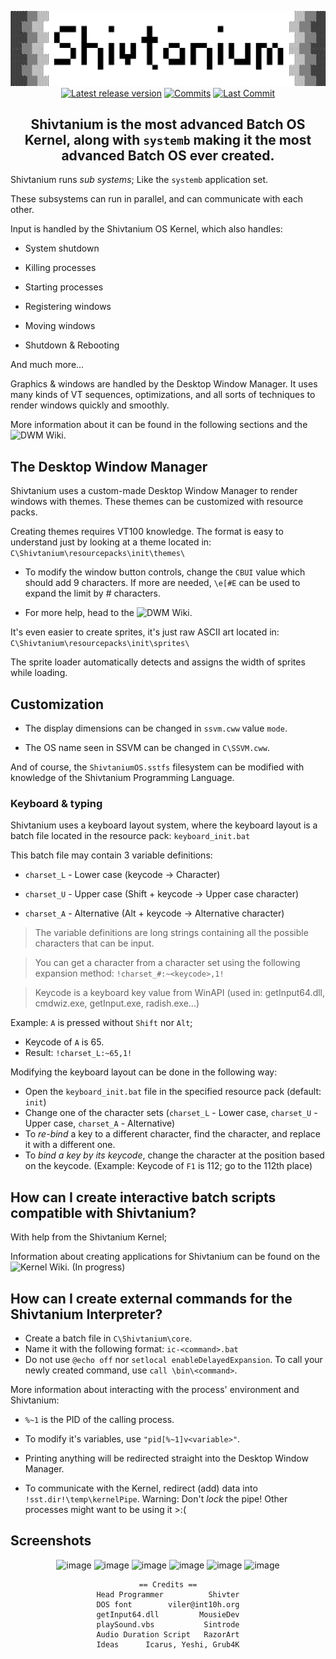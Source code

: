 <div align="center">

![Shivtanium Logo](https://raw.githubusercontent.com/Shivter14/Shivtanium/main/Shivtanium.png)
[![Latest release version](https://img.shields.io/github/v/release/Shivter14/Shivtanium?color=brightgreen&label=Latest%20version&style=for-the-badge)](https://github.com/Shivter14/Shivtanium/releases "Releases")
[![Commits](https://img.shields.io/github/commit-activity/m/Shivter14/Shivtanium?label=commits&style=for-the-badge)](https://github.com/Shivter14/Shivtanium/commits "Commit History")
[![Last Commit](https://img.shields.io/github/last-commit/Shivter14/Shivtanium/main?label=Latest%20commit&style=for-the-badge&display_timestamp=committer)](https://github.com/Shivter14/Shivtanium/pulse/monthly "Last activity")

## Shivtanium is the most advanced Batch OS Kernel, along with `systemb` making it the most advanced Batch OS ever created.

</div>

Shivtanium runs *sub systems*; Like the `systemb` application set.

These subsystems can run in parallel, and can communicate with each other.

Input is handled by the Shivtanium OS Kernel, which also handles:

- System shutdown

- Killing processes

- Starting processes

- Registering windows

- Moving windows

- Shutdown & Rebooting

And much more...

Graphics & windows are handled by the Desktop Window Manager. It uses many kinds of VT sequences, optimizations, and all sorts of techniques to render windows quickly and smoothly.

More information about it can be found in the following sections and the ![DWM Wiki](https://github.com/Shivter14/Shivtanium/wiki/Desktop-Window-Manager).

## The Desktop Window Manager

Shivtanium uses a custom-made Desktop Window Manager to render windows with themes.
These themes can be customized with resource packs.

Creating themes requires VT100 knowledge.
The format is easy to understand just by looking at a theme located in: `C\Shivtanium\resourcepacks\init\themes\`

* To modify the window button controls, change the `CBUI` value which should add 9 characters. If more are needed, `\e[#E` can be used to expand the limit by # characters.

* For more help, head to the ![DWM Wiki](https://github.com/Shivter14/Shivtanium/wiki/Desktop-Window-Manager).

It's even easier to create sprites, it's just raw ASCII art located in: `C\Shivtanium\resourcepacks\init\sprites\`

The sprite loader automatically detects and assigns the width of sprites while loading.

## Customization

- The display dimensions can be changed in `ssvm.cww` value `mode`.

- The OS name seen in SSVM can be changed in `C\SSVM.cww`.

And of course, the `ShivtaniumOS.sstfs` filesystem can be modified with knowledge of the Shivtanium Programming Language.

### Keyboard & typing

Shivtanium uses a keyboard layout system, where the keyboard layout is a batch file located in the resource pack:
`keyboard_init.bat`

This batch file may contain 3 variable definitions:

- `charset_L` - Lower case (keycode -> Character)

- `charset_U` - Upper case (Shift + keycode -> Upper case character)

- `charset_A` - Alternative (Alt + keycode -> Alternative character)

> The variable definitions are long strings containing all the possible characters that can be input.

> You can get a character from a character set using the following expansion method: `!charset_#:~<keycode>,1!`

> Keycode is a keyboard key value from WinAPI (used in: getInput64.dll, cmdwiz.exe, getInput.exe, radish.exe...)

Example: `A` is pressed without `Shift` nor `Alt`;

- Keycode of `A` is 65.
- Result: `!charset_L:~65,1!`

Modifying the keyboard layout can be done in the following way:

* Open the `keyboard_init.bat` file in the specified resource pack (default: `init`)
* Change one of the character sets (`charset_L` - Lower case, `charset_U` - Upper case, `charset_A` - Alternative)
* To *re-bind* a key to a different character, find the character, and replace it with a different one.
* To *bind a key by its keycode*, change the character at the position based on the keycode.
  (Example: Keycode of `F1` is 112; go to the 112th place)

## How can I create interactive batch scripts compatible with Shivtanium?

With help from the Shivtanium Kernel;

Information about creating applications for Shivtanium can be found on the ![Kernel Wiki](https://github.com/Shivter14/Shivtanium/wiki/kernel). (In progress)

## How can I create external commands for the Shivtanium Interpreter?

- Create a batch file in `C\Shivtanium\core`.
- Name it with the following format: `ic-<command>.bat`
- Do not use `@echo off` nor `setlocal enableDelayedExpansion`.
To call your newly created command, use `call \bin\<command>`.

More information about interacting with the process' environment and Shivtanium:

- `%~1` is the PID of the calling process.

- To modify it's variables, use `"pid[%~1]v<variable>"`.

- Printing anything will be redirected straight into the Desktop Window Manager.

- To communicate with the Kernel, redirect (add) data into `!sst.dir!\temp\kernelPipe`. Warning: Don't *lock* the pipe! Other processes might want to be using it >:(

## Screenshots

<div align="center">

  ![image](https://github.com/Shivter14/Shivtanium/assets/98386496/dd131add-ed0a-4b8a-b11d-51ef5c7239ab)
  ![image](https://github.com/Shivter14/Shivtanium/assets/98386496/983b1fc7-c198-4bfc-8a7d-94462d6b9dfb)
  ![image](https://github.com/user-attachments/assets/d417a5e4-452b-4e58-9eb5-8fad47d6b199)
  ![image](https://github.com/user-attachments/assets/737af2a2-d617-4ead-95cf-7d7acc818c9c)
  ![image](https://github.com/user-attachments/assets/9dde2564-e682-4895-98a9-4840cd61ba49)
  ![image](https://github.com/user-attachments/assets/8aa95fe2-74a8-4655-9a0e-966e88f54b22)

    == Credits ==
    Head Programmer          Shivter
    DOS font        viler@int10h.org
    getInput64.dll         MousieDev
    playSound.vbs           Sintrode
    Audio Duration Script   RazorArt
    Ideas      Icarus, Yeshi, Grub4K
    
</div>
